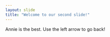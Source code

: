 ```yaml
---
layout: slide
title: "Welcome to our second slide!"
---
```

Annie is the best.
Use the left arrow to go back!
